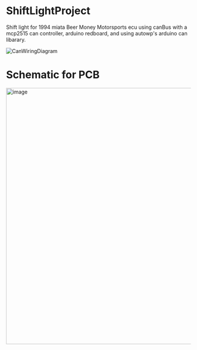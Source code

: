 # ShiftLightProject
Shift light for 1994 miata Beer Money Motorsports ecu using canBus with a mcp2515 can controller, arduino redboard, and using autowp's  arduino can libarary.

![CanWiringDiagram](https://github.com/user-attachments/assets/3e263ae5-819e-4e26-8186-f3af42e3d391)

# Schematic for PCB 
<img width="1312" height="697" alt="image" src="https://github.com/user-attachments/assets/ffd033ab-f0f3-4e50-a44a-5536f6fe3eb0" />

